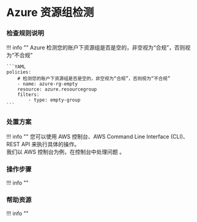 # Azure 资源组检测


### 检查规则说明
!!! info ""
    Azure  检测您的账户下资源组是否是空的，非空视为“合规”，否则视为“不合规”
    
    ```YAML
    policies:
        # 检测您的账户下资源组是否是空的，非空视为“合规”，否则视为“不合规”
        - name: azure-rg-empty
        resource: azure.resourcegroup
        filters:
            - type: empty-group
    ```

    
### 处置方案
!!! info ""
    您可以使用 AWS 控制台、AWS Command Line Interface (CLI)、REST API 来执行具体的操作。   
    我们以 AWS 控制台为例，在控制台中处理问题 。


### 操作步骤
!!! info ""




### 帮助资源
!!! info ""
    